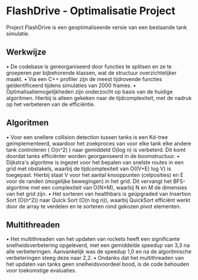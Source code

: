 # FlashDrive - Optimalisatie Project

Project FlashDrive is een geoptimaliseerde versie van een bestaande tank simulatie.

## Werkwijze
•	De codebase is gereorganiseerd door functies te splitsen en ze te groeperen per bijbehorende klassen, wat de structuur overzichtelijker maakt.
•	Via een C++ profiler zijn de meest tijdrovende functies geïdentificeerd tijdens simulaties van 2000 frames.
•	Optimalisatiemogelijkheden zijn onderzocht op basis van de huidige algoritmen. Hierbij is alleen gekeken naar de tijdcomplexiteit, met de nadruk op het verbeteren van de efficiëntie. 

## Algoritmen
•	Voor een snellere collision detection tussen tanks is een Kd-tree geïmplementeerd, waardoor het zoekproces van voor elke tank elke andere tank controleren ( O(n^2) ) naar gemiddeld O(log n) is verbeterd. Dit komt doordat tanks efficiënter worden georganiseerd in de boomstructuur.
•	Dijkstra's algoritme is ingezet voor het bepalen van snelste routes in een grid met obstakels, waarbij de tijdcomplexiteit van O((V+E) log V) is toegepast. Hierbij staat V voor het aantal knooppunten (celposities) en E voor de randen (mogelijke bewegingen) in het grid. Dit vervangt het BFS-algoritme met een complexiteit van O(N×M), waarbij N en M de dimensies van het grid zijn.
•	Het sorteren van healthbars is geüpgraded van Insertion Sort (O(n^2)) naar Quick Sort (O(n log n)), waarbij QuickSort efficiënt werkt door de array te verdelen en te sorteren rond gekozen pivot elementen.

## Multithreaden
•	Het multithreaden van het updaten van rockets heeft een significante snelheidsverbetering opgeleverd, met een gemiddelde speedup van 3,3 na alle verbeteringen. Aanvankelijk was de speedup 1,0 en na de algoritmische verbeteringen steeg deze naar 2,2.
•	Ondanks dat het multithreaden van het updaten van tanks geen snelheidsvoordeel bood, is de code behouden voor toekomstige evaluaties.

